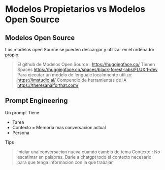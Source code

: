 # Modelos Propietarios vs Modelos Open Source

## Modelos Open Source

Los modelos open Source se pueden descargar y utilizar en el ordenador propio.
> El github de Modelos Open Source : https://huggingface.co/
Tienen Spaces
> https://huggingface.co/spaces/black-forest-labs/FLUX.1-dev
Para ejecutar un modelo de lenguaje localmnente utilizo:
> https://lmstudio.ai/
Compendio de herramientas de IA
> https://theresanaiforthat.com/

## Prompt Engineering

Un prompt Tiene
* Tarea
* Contexto = Memoria mas conversacion actual
* Persona

Tips
> Iniciar una conversacion nueva cuando cambio de tema 
> Contexto : No escatimar en palabras. Darle a chatgpt todo el contexto necesario para que tenga informacion con la que trabajar



